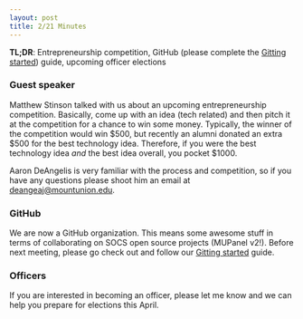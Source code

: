 ```yaml
---
layout: post
title: 2/21 Minutes
---
```

**TL;DR**: Entrepreneurship competition, GitHub (please complete the [Gitting started](/posts/gitting-started)) guide, upcoming officer elections

### Guest speaker

Matthew Stinson talked with us about an upcoming entrepreneurship competition. Basically, come up with an idea (tech related) and then pitch it at the competition for a chance to win some money. Typically, the winner of the competition would win $500, but recently an alumni donated an extra $500 for the best technology idea. Therefore, if you were the best technology idea *and* the best idea overall, you pocket $1000. 

Aaron DeAngelis is very familiar with the process and competition, so if you have any questions please shoot him an email at <deangeaj@mountunion.edu>. 

### GitHub

We are now a GitHub organization. This means some awesome stuff in terms of collaborating on SOCS open source projects (MUPanel v2!). Before next meeting, please go check out and follow our [Gitting started](http://mu-socs.github.com/posts/gitting-started) guide. 

### Officers

If you are interested in becoming an officer, please let me know and we can help you prepare for elections this April. 

